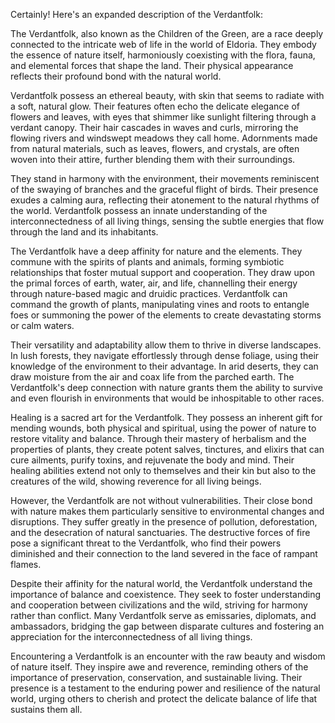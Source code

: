 Certainly! Here's an expanded description of the Verdantfolk:

The Verdantfolk, also known as the Children of the Green, are a race deeply connected to the intricate web of life in the world of Eldoria. They embody the essence of nature itself, harmoniously coexisting with the flora, fauna, and elemental forces that shape the land. Their physical appearance reflects their profound bond with the natural world.

Verdantfolk possess an ethereal beauty, with skin that seems to radiate with a soft, natural glow. Their features often echo the delicate elegance of flowers and leaves, with eyes that shimmer like sunlight filtering through a verdant canopy. Their hair cascades in waves and curls, mirroring the flowing rivers and windswept meadows they call home. Adornments made from natural materials, such as leaves, flowers, and crystals, are often woven into their attire, further blending them with their surroundings.

They stand in harmony with the environment, their movements reminiscent of the swaying of branches and the graceful flight of birds. Their presence exudes a calming aura, reflecting their atonement to the natural rhythms of the world. Verdantfolk possess an innate understanding of the interconnectedness of all living things, sensing the subtle energies that flow through the land and its inhabitants.

The Verdantfolk have a deep affinity for nature and the elements. They commune with the spirits of plants and animals, forming symbiotic relationships that foster mutual support and cooperation. They draw upon the primal forces of earth, water, air, and life, channelling their energy through nature-based magic and druidic practices. Verdantfolk can command the growth of plants, manipulating vines and roots to entangle foes or summoning the power of the elements to create devastating storms or calm waters.

Their versatility and adaptability allow them to thrive in diverse landscapes. In lush forests, they navigate effortlessly through dense foliage, using their knowledge of the environment to their advantage. In arid deserts, they can draw moisture from the air and coax life from the parched earth. The Verdantfolk's deep connection with nature grants them the ability to survive and even flourish in environments that would be inhospitable to other races.

Healing is a sacred art for the Verdantfolk. They possess an inherent gift for mending wounds, both physical and spiritual, using the power of nature to restore vitality and balance. Through their mastery of herbalism and the properties of plants, they create potent salves, tinctures, and elixirs that can cure ailments, purify toxins, and rejuvenate the body and mind. Their healing abilities extend not only to themselves and their kin but also to the creatures of the wild, showing reverence for all living beings.

However, the Verdantfolk are not without vulnerabilities. Their close bond with nature makes them particularly sensitive to environmental changes and disruptions. They suffer greatly in the presence of pollution, deforestation, and the desecration of natural sanctuaries. The destructive forces of fire pose a significant threat to the Verdantfolk, who find their powers diminished and their connection to the land severed in the face of rampant flames.

Despite their affinity for the natural world, the Verdantfolk understand the importance of balance and coexistence. They seek to foster understanding and cooperation between civilizations and the wild, striving for harmony rather than conflict. Many Verdantfolk serve as emissaries, diplomats, and ambassadors, bridging the gap between disparate cultures and fostering an appreciation for the interconnectedness of all living things.

Encountering a Verdantfolk is an encounter with the raw beauty and wisdom of nature itself. They inspire awe and reverence, reminding others of the importance of preservation, conservation, and sustainable living. Their presence is a testament to the enduring power and resilience of the natural world, urging others to cherish and protect the delicate balance of life that sustains them all.
